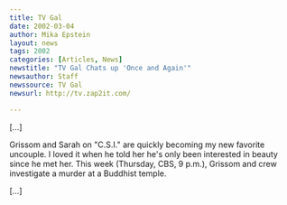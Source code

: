```yaml
---
title: TV Gal
date: 2002-03-04
author: Mika Epstein
layout: news
tags: 2002
categories: [Articles, News]
newstitle: "TV Gal Chats up 'Once and Again'"
newsauthor: Staff  
newssource: TV Gal  
newsurl: http://tv.zap2it.com/  

---
```


[...]

Grissom and Sarah on "C.S.I." are quickly becoming my new favorite uncouple. I loved it when he told her he's only been interested in beauty since he met her. This week (Thursday, CBS, 9 p.m.), Grissom and crew investigate a murder at a Buddhist temple.

[...]

